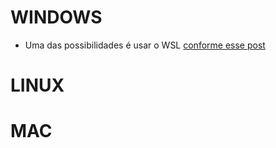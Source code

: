 # WINDOWS

- Uma das possibilidades é usar o WSL [conforme esse post](https://rubyonrails.club/posts/como-instalar-o-wsl-no-windows-11)

# LINUX

# MAC
